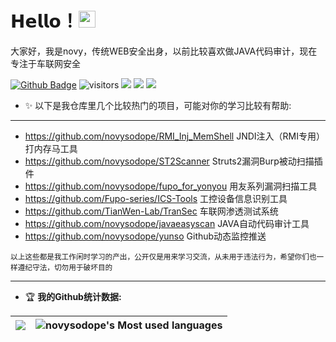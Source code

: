 # 𝗛𝗲𝗹𝗹𝗼！<img src="https://user-images.githubusercontent.com/5679180/79618120-0daffb80-80be-11ea-819e-d2b0fa904d07.gif" width="27px"> 

大家好，我是novy，传统WEB安全出身，以前比较喜欢做JAVA代码审计，现在专注于车联网安全

[![Github Badge](https://img.shields.io/badge/-Github-232323?style=flat-square&logo=Github&logoColor=white&link=https://github.com/novysodope)](https://github.com/novysodope)
![visitors](https://visitor-badge.laobi.icu/badge?page_id=novysodope)
[![](https://img.shields.io/badge/%E5%85%AC%E4%BC%97%E5%8F%B7-白帽100安全攻防实验室-71f9fe?logo=WeChat)](https://www.whitecap100.org)
[![](https://img.shields.io/badge/Blog-novysodope.github.io-FFB90F?logo=icon)](https://novysodope.github.io)
[![](https://img.shields.io/github/followers/novysodope?label=follow%20me&style=social)](https://github.com/novysodope/)

- ✨ 以下是我仓库里几个比较热门的项目，可能对你的学习比较有帮助:
<hr/>

- https://github.com/novysodope/RMI_Inj_MemShell JNDI注入（RMI专用）打内存马工具
- https://github.com/novysodope/ST2Scanner Struts2漏洞Burp被动扫描插件
- https://github.com/novysodope/fupo_for_yonyou 用友系列漏洞扫描工具
- https://github.com/Fupo-series/ICS-Tools 工控设备信息识别工具
- https://github.com/TianWen-Lab/TranSec 车联网渗透测试系统
- https://github.com/novysodope/javaeasyscan JAVA自动代码审计工具
- https://github.com/novysodope/yunso Github动态监控推送

<small>以上这些都是我工作闲时学习的产出，公开仅是用来学习交流，从未用于违法行为，希望你们也一样遵纪守法，切勿用于破坏目的</small>

<hr/>


- 🏆 **我的Github统计数据:**

|![](https://github-readme-stats.vercel.app/api?username=novysodope)|![novysodope's Most used languages](https://github-readme-stats.vercel.app/api/top-langs/?username=novysodope&layout=compact&hide_border=true&langs_count=10)|
|-|-|
